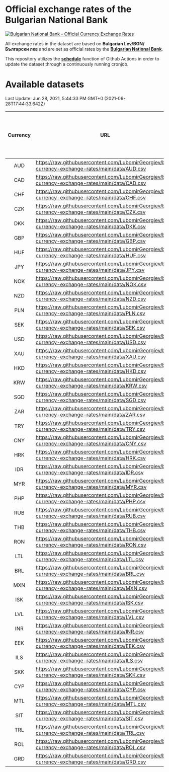 # Official exchange rates of the Bulgarian National Bank

[![Bulgarian National Bank - Official Currency Exchange Rates](https://github.com/LubomirGeorgiev/bnb-currency-exchange-rates/actions/workflows/update-rates.yml/badge.svg?branch=main)](https://github.com/LubomirGeorgiev/bnb-currency-exchange-rates/actions/workflows/update-rates.yml)

All exchange rates in the dataset are based on **Bulgarian Lev/BGN/Български лев** and are set as official rates by the [**Bulgarian National Bank**](https://www.bnb.bg/Statistics/StExternalSector/StExchangeRates/StERForeignCurrencies/index.htm?toLang=_EN).

This repository utilizes the [**schedule**](https://docs.github.com/en/actions/reference/events-that-trigger-workflows) function of Github Actions in order to update the dataset through a continuously running cronjob.

# Available datasets

<!-- START LINKS (DO NOT EVER FU*ING DELETE THIS COMMENT FOR THE LOVE OF YOUR LIFE!!! IF YOU ARE CURIOS HOW IT WORKS, YOU CAN HAVE A LOOK AT ./src/updateReadme.ts) -->

Last Update: Jun 28, 2021, 5:44:33 PM GMT+0 (2021-06-28T17:44:33.642Z)

| Currency | URL                                                                                             | Number of records | Number of missing days that were filled in |
| :------: | ----------------------------------------------------------------------------------------------- | :---------------: | :----------------------------------------: |
|   AUD    | https://raw.githubusercontent.com/LubomirGeorgiev/bnb-currency-exchange-rates/main/data/AUD.csv |       7804        |                    2402                    |
|   CAD    | https://raw.githubusercontent.com/LubomirGeorgiev/bnb-currency-exchange-rates/main/data/CAD.csv |       7804        |                    2402                    |
|   CHF    | https://raw.githubusercontent.com/LubomirGeorgiev/bnb-currency-exchange-rates/main/data/CHF.csv |       7804        |                    2402                    |
|   CZK    | https://raw.githubusercontent.com/LubomirGeorgiev/bnb-currency-exchange-rates/main/data/CZK.csv |       7804        |                    2402                    |
|   DKK    | https://raw.githubusercontent.com/LubomirGeorgiev/bnb-currency-exchange-rates/main/data/DKK.csv |       7804        |                    2402                    |
|   GBP    | https://raw.githubusercontent.com/LubomirGeorgiev/bnb-currency-exchange-rates/main/data/GBP.csv |       7804        |                    2402                    |
|   HUF    | https://raw.githubusercontent.com/LubomirGeorgiev/bnb-currency-exchange-rates/main/data/HUF.csv |       7804        |                    2402                    |
|   JPY    | https://raw.githubusercontent.com/LubomirGeorgiev/bnb-currency-exchange-rates/main/data/JPY.csv |       7804        |                    2402                    |
|   NOK    | https://raw.githubusercontent.com/LubomirGeorgiev/bnb-currency-exchange-rates/main/data/NOK.csv |       7804        |                    2402                    |
|   NZD    | https://raw.githubusercontent.com/LubomirGeorgiev/bnb-currency-exchange-rates/main/data/NZD.csv |       7804        |                    2402                    |
|   PLN    | https://raw.githubusercontent.com/LubomirGeorgiev/bnb-currency-exchange-rates/main/data/PLN.csv |       7804        |                    2402                    |
|   SEK    | https://raw.githubusercontent.com/LubomirGeorgiev/bnb-currency-exchange-rates/main/data/SEK.csv |       7804        |                    2402                    |
|   USD    | https://raw.githubusercontent.com/LubomirGeorgiev/bnb-currency-exchange-rates/main/data/USD.csv |       7804        |                    2402                    |
|   XAU    | https://raw.githubusercontent.com/LubomirGeorgiev/bnb-currency-exchange-rates/main/data/XAU.csv |       7804        |                    2404                    |
|   HKD    | https://raw.githubusercontent.com/LubomirGeorgiev/bnb-currency-exchange-rates/main/data/HKD.csv |       7504        |                    2313                    |
|   KRW    | https://raw.githubusercontent.com/LubomirGeorgiev/bnb-currency-exchange-rates/main/data/KRW.csv |       7504        |                    2313                    |
|   SGD    | https://raw.githubusercontent.com/LubomirGeorgiev/bnb-currency-exchange-rates/main/data/SGD.csv |       7504        |                    2313                    |
|   ZAR    | https://raw.githubusercontent.com/LubomirGeorgiev/bnb-currency-exchange-rates/main/data/ZAR.csv |       7504        |                    2313                    |
|   TRY    | https://raw.githubusercontent.com/LubomirGeorgiev/bnb-currency-exchange-rates/main/data/TRY.csv |       5984        |                    1841                    |
|   CNY    | https://raw.githubusercontent.com/LubomirGeorgiev/bnb-currency-exchange-rates/main/data/CNY.csv |       5866        |                    1807                    |
|   HRK    | https://raw.githubusercontent.com/LubomirGeorgiev/bnb-currency-exchange-rates/main/data/HRK.csv |       5866        |                    1807                    |
|   IDR    | https://raw.githubusercontent.com/LubomirGeorgiev/bnb-currency-exchange-rates/main/data/IDR.csv |       5866        |                    1807                    |
|   MYR    | https://raw.githubusercontent.com/LubomirGeorgiev/bnb-currency-exchange-rates/main/data/MYR.csv |       5866        |                    1807                    |
|   PHP    | https://raw.githubusercontent.com/LubomirGeorgiev/bnb-currency-exchange-rates/main/data/PHP.csv |       5866        |                    1807                    |
|   RUB    | https://raw.githubusercontent.com/LubomirGeorgiev/bnb-currency-exchange-rates/main/data/RUB.csv |       5866        |                    1807                    |
|   THB    | https://raw.githubusercontent.com/LubomirGeorgiev/bnb-currency-exchange-rates/main/data/THB.csv |       5866        |                    1807                    |
|   RON    | https://raw.githubusercontent.com/LubomirGeorgiev/bnb-currency-exchange-rates/main/data/RON.csv |       5807        |                    1789                    |
|   LTL    | https://raw.githubusercontent.com/LubomirGeorgiev/bnb-currency-exchange-rates/main/data/LTL.csv |       5140        |                    1569                    |
|   BRL    | https://raw.githubusercontent.com/LubomirGeorgiev/bnb-currency-exchange-rates/main/data/BRL.csv |       4898        |                    1512                    |
|   MXN    | https://raw.githubusercontent.com/LubomirGeorgiev/bnb-currency-exchange-rates/main/data/MXN.csv |       4898        |                    1512                    |
|   ISK    | https://raw.githubusercontent.com/LubomirGeorgiev/bnb-currency-exchange-rates/main/data/ISK.csv |       4806        |                    1482                    |
|   LVL    | https://raw.githubusercontent.com/LubomirGeorgiev/bnb-currency-exchange-rates/main/data/LVL.csv |       4777        |                    1457                    |
|   INR    | https://raw.githubusercontent.com/LubomirGeorgiev/bnb-currency-exchange-rates/main/data/INR.csv |       4540        |                    1407                    |
|   EEK    | https://raw.githubusercontent.com/LubomirGeorgiev/bnb-currency-exchange-rates/main/data/EEK.csv |       3987        |                    1213                    |
|   ILS    | https://raw.githubusercontent.com/LubomirGeorgiev/bnb-currency-exchange-rates/main/data/ILS.csv |       3814        |                    1186                    |
|   SKK    | https://raw.githubusercontent.com/LubomirGeorgiev/bnb-currency-exchange-rates/main/data/SKK.csv |       2964        |                    906                     |
|   CYP    | https://raw.githubusercontent.com/LubomirGeorgiev/bnb-currency-exchange-rates/main/data/CYP.csv |       2902        |                    886                     |
|   MTL    | https://raw.githubusercontent.com/LubomirGeorgiev/bnb-currency-exchange-rates/main/data/MTL.csv |       2602        |                    797                     |
|   SIT    | https://raw.githubusercontent.com/LubomirGeorgiev/bnb-currency-exchange-rates/main/data/SIT.csv |       2544        |                    780                     |
|   TRL    | https://raw.githubusercontent.com/LubomirGeorgiev/bnb-currency-exchange-rates/main/data/TRL.csv |       1818        |                    559                     |
|   ROL    | https://raw.githubusercontent.com/LubomirGeorgiev/bnb-currency-exchange-rates/main/data/ROL.csv |       1697        |                    524                     |
|   GRD    | https://raw.githubusercontent.com/LubomirGeorgiev/bnb-currency-exchange-rates/main/data/GRD.csv |        359        |                    107                     |

<!-- END LINKS (DO NOT EVER FU*ING DELETE THIS COMMENT FOR THE LOVE OF YOUR LIFE!!! IF YOU ARE CURIOS HOW IT WORKS, YOU CAN HAVE A LOOK AT ./src/updateReadme.ts) -->
